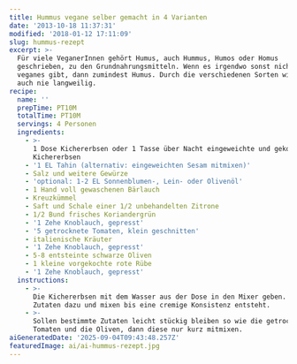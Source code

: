 ```yaml
---
title: Hummus vegane selber gemacht in 4 Varianten
date: '2013-10-18 11:37:31'
modified: '2018-01-12 17:11:09'
slug: hummus-rezept
excerpt: >-
  Für viele VeganerInnen gehört Humus, auch Hummus, Humos oder Homus
  geschrieben, zu den Grundnahrungsmitteln. Wenn es irgendwo sonst nichts
  veganes gibt, dann zumindest Humus. Durch die verschiedenen Sorten wird es
  auch nie langweilig.
recipe:
  name: ''
  prepTime: PT10M
  totalTime: PT10M
  servings: 4 Personen
  ingredients:
    - >-
      1 Dose Kichererbsen oder 1 Tasse über Nacht eingeweichte und gekochte
      Kichererbsen
    - '1 EL Tahin (alternativ: eingeweichten Sesam mitmixen)'
    - Salz und weitere Gewürze
    - 'optional: 1-2 EL Sonnenblumen-, Lein- oder Olivenöl'
    - 1 Hand voll gewaschenen Bärlauch
    - Kreuzkümmel
    - Saft und Schale einer 1/2 unbehandelten Zitrone
    - 1/2 Bund frisches Koriandergrün
    - '1 Zehe Knoblauch, gepresst'
    - '5 getrocknete Tomaten, klein geschnitten'
    - italienische Kräuter
    - '1 Zehe Knoblauch, gepresst'
    - 5-8 entsteinte schwarze Oliven
    - 1 kleine vorgekochte rote Rübe
    - '1 Zehe Knoblauch, gepresst'
  instructions:
    - >-
      Die Kichererbsen mit dem Wasser aus der Dose in den Mixer geben. Weitere
      Zutaten dazu und mixen bis eine cremige Konsistenz entsteht.
    - >-
      Sollen bestimmte Zutaten leicht stückig bleiben so wie die getrockneten
      Tomaten und die Oliven, dann diese nur kurz mitmixen.
aiGeneratedDate: '2025-09-04T09:43:48.257Z'
featuredImage: ai/ai-hummus-rezept.jpg
---
```


[<!-- Image removed (no copyright): humus-bunt-640x480.jpg -->](https://www.veganblatt.com/i/humus-bunt.jpg)
